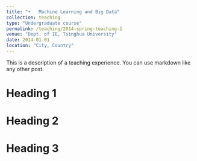 ```yaml
---
title: "•	Machine Learning and Big Data"
collection: teaching
type: "Undergraduate course"
permalink: /teaching/2014-spring-teaching-1
venue: "Dept. of IE, Tsinghua University"
date: 2014-01-01
location: "City, Country"
---
```


This is a description of a teaching experience. You can use markdown like any other post.

Heading 1
======

Heading 2
======

Heading 3
======
